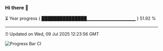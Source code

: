 ### Hi there 👋

⏳ Year progress { ███████████████▁▁▁▁▁▁▁▁▁▁▁▁▁▁▁ } 51.92 %

---

⏰ Updated on Wed, 09 Jul 2025 12:23:56 GMT

![Progress Bar CI](https://github.com/Shyam-Makwana/GitHub-Actions-Demo/workflows/Progress%20Bar%20CI/badge.svg)
